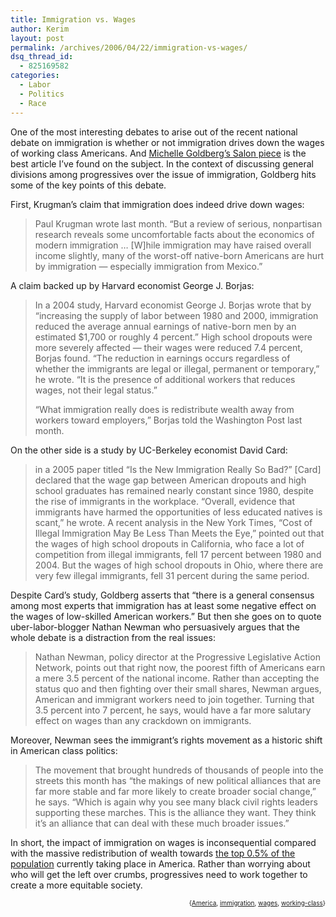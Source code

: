 ```yaml
---
title: Immigration vs. Wages
author: Kerim
layout: post
permalink: /archives/2006/04/22/immigration-vs-wages/
dsq_thread_id:
  - 825169582
categories:
  - Labor
  - Politics
  - Race
---
```

One of the most interesting debates to arise out of the recent national debate on immigration is whether or not immigration drives down the wages of working class Americans. And <a href="http://www.salon.com/news/feature/2006/04/20/debate/print.html" onclick="_gaq.push(['_trackEvent', 'outbound-article', 'http://www.salon.com/news/feature/2006/04/20/debate/print.html', 'Michelle Goldberg&#8217;s Salon piece']);" >Michelle Goldberg&#8217;s Salon piece</a> is the best article I&#8217;ve found on the subject. In the context of discussing general divisions among progressives over the issue of immigration, Goldberg hits some of the key points of this debate.

First, Krugman&#8217;s claim that immigration does indeed drive down wages:

> Paul Krugman wrote last month. &#8220;But a review of serious, nonpartisan research reveals some uncomfortable facts about the economics of modern immigration &#8230; [W]hile immigration may have raised overall income slightly, many of the worst-off native-born Americans are hurt by immigration &#8212; especially immigration from Mexico.&#8221;

A claim backed up by Harvard economist George J. Borjas:

> In a 2004 study, Harvard economist George J. Borjas wrote that by &#8220;increasing the supply of labor between 1980 and 2000, immigration reduced the average annual earnings of native-born men by an estimated $1,700 or roughly 4 percent.&#8221; High school dropouts were more severely affected &#8212; their wages were reduced 7.4 percent, Borjas found. &#8220;The reduction in earnings occurs regardless of whether the immigrants are legal or illegal, permanent or temporary,&#8221; he wrote. &#8220;It is the presence of additional workers that reduces wages, not their legal status.&#8221;
> 
> &#8220;What immigration really does is redistribute wealth away from workers toward employers,&#8221; Borjas told the Washington Post last month. 

On the other side is a study by UC-Berkeley economist David Card:

> in a 2005 paper titled &#8220;Is the New Immigration Really So Bad?&#8221; [Card] declared that the wage gap between American dropouts and high school graduates has remained nearly constant since 1980, despite the rise of immigrants in the workplace. &#8220;Overall, evidence that immigrants have harmed the opportunities of less educated natives is scant,&#8221; he wrote. A recent analysis in the New York Times, &#8220;Cost of Illegal Immigration May Be Less Than Meets the Eye,&#8221; pointed out that the wages of high school dropouts in California, who face a lot of competition from illegal immigrants, fell 17 percent between 1980 and 2004. But the wages of high school dropouts in Ohio, where there are very few illegal immigrants, fell 31 percent during the same period. 

Despite Card&#8217;s study, Goldberg asserts that &#8220;there is a general consensus among most experts that immigration has at least some negative effect on the wages of low-skilled American workers.&#8221; But then she goes on to quote uber-labor-blogger Nathan Newman who persuasively argues that the whole debate is a distraction from the real issues:

> Nathan Newman, policy director at the Progressive Legislative Action Network, points out that right now, the poorest fifth of Americans earn a mere 3.5 percent of the national income. Rather than accepting the status quo and then fighting over their small shares, Newman argues, American and immigrant workers need to join together. Turning that 3.5 percent into 7 percent, he says, would have a far more salutary effect on wages than any crackdown on immigrants. 

Moreover, Newman sees the immigrant&#8217;s rights movement as a historic shift in American class politics:

> The movement that brought hundreds of thousands of people into the streets this month has &#8220;the makings of new political alliances that are far more stable and far more likely to create broader social change,&#8221; he says. &#8220;Which is again why you see many black civil rights leaders supporting these marches. This is the alliance they want. They think it&#8217;s an alliance that can deal with these much broader issues.&#8221; 

In short, the impact of immigration on wages is inconsequential compared with the massive redistribution of wealth towards <a href="http://test.oxus.net/archives/2006/03/14/creme-de-la-creme/" onclick="_gaq.push(['_trackEvent', 'outbound-article', 'http://test.oxus.net/archives/2006/03/14/creme-de-la-creme/', 'the top 0.5% of the population']);" >the top 0.5% of the population</a> currently taking place in America. Rather than worrying about who will get the left over crumbs, progressives need to work together to create a more equitable society.  
<!-- technorati tags start -->

<div style="text-align:right;">
  <span style="font-size:x-small;">{<a href="http://www.technorati.com/tag/America" onclick="_gaq.push(['_trackEvent', 'outbound-article', 'http://www.technorati.com/tag/America', 'America']);"  rel="tag">America</a>, <a href="http://www.technorati.com/tag/immigration" onclick="_gaq.push(['_trackEvent', 'outbound-article', 'http://www.technorati.com/tag/immigration', 'immigration']);"  rel="tag">immigration</a>, <a href="http://www.technorati.com/tag/wages" onclick="_gaq.push(['_trackEvent', 'outbound-article', 'http://www.technorati.com/tag/wages', 'wages']);"  rel="tag">wages</a>, <a href="http://www.technorati.com/tag/working-class" onclick="_gaq.push(['_trackEvent', 'outbound-article', 'http://www.technorati.com/tag/working-class', 'working-class']);"  rel="tag">working-class</a>}</span>


<!-- technorati tags end -->

